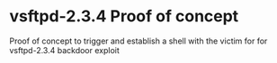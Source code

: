 # vsftpd-2.3.4 Proof of concept
Proof of concept to trigger and establish a shell with the victim for for vsftpd-2.3.4 backdoor exploit
